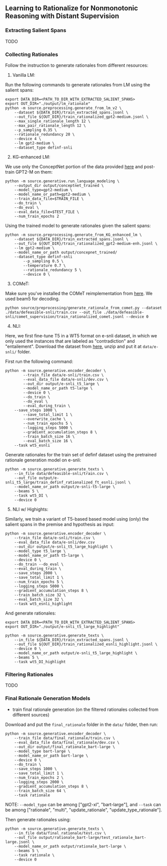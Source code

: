 ## Learning to Rationalize for Nonmonotonic Reasoning with Distant Supervision

### Extracting Salient Spans

TODO

### Collecting Rationales

Follow the instruction to generate rationales from different resources:

1.  Vanilla LM:

Run the following commands to generate rationales from LM using the salient spans:

```
export DATA_DIR=<PATH_TO_DIR_WITH_EXTRACTED_SALIENT_SPANS>
export OUT_DIR="./output/lm_rationale"
python -m source.preprocessing.generate_from_lm_v2 \
	--dataset ${DATA_DIR}/train_extracted_spans.jsonl \
	--out_file ${OUT_DIR}/train_rationalized_gpt2-medium.jsonl \
	--max_single_rationale_length 12 \
	--max_pair_rationale_length 12 \
	--p_sampling 0.35 \
	--rationale_redundancy 20 \
	--device 4 \
	--lm gpt2-medium \
	--dataset_type definf-snli
```

2. KG-enhanced LM:

We use only the ConceptNet portion of the data provided [here](https://github.com/JianGuanTHU/CommonsenseStoryGen) and post-train GPT2-M on them:

```
python -m source.generative.run_language_modeling \
	--output_dir output/conceptnet_trained \
	--model_type=gpt2-medium \
	--model_name_or_path=gpt2-medium \
	--train_data_file=$TRAIN_FILE \
	--do_train \
	--do_eval \
	--eval_data_file=$TEST_FILE \
	--num_train_epochs 2
```

Using the trained model to generate rationales given the salient spans:

```
python -m source.preprocessing.generate_from_KG_enhanced_lm \
	--dataset ${DATA_DIR}/train_extracted_spans.jsonl \
	--out_file ${OUT_DIR}/train_rationalized_gpt2-medium-enh.jsonl \
	--lm gpt2-medium \ 
	--model_name_or_path output/concepnet_trained/ 
	--dataset_type definf-snli
        --p_sampling 0.5 \
        --temperature 0.7 \
        --rationale_redundancy 5 \
        --device 0 \ 
```

3. COMeT:

Make sure you've installed the COMeT reimplementation from [here](https://github.com/vered1986/comet-commonsense). We used beam5 for decoding.

```
python source/preprocessing/generate_rationale_from_comet.py --dataset ./data/defeasible-snli/train.csv --out_file ./data/defeasible-snli/comet_supervision/train_rationalized_comet.jsonl --device 0
```

4. NLI:

Here, we first fine-tune T5 in a WT5 format on e-snli dataset, in which we only used the instances that are labeled as "contradiction" and "entailement". Download the dataset from [here](https://drive.google.com/file/d/1BcsYNtxIY3V1fPycePjYqOlTDJ9EQunX/view?usp=sharing), unzip and put it at `data/e-snli/` folder.

First run the following command:

```
python -m source.generative.encoder_decoder \
        --train_file data/e-snli/train.csv \
        --eval_data_file data/e-snli/dev.csv \
        --out_dir output/e-snli_t5_large \
        --model_name_or_path t5-large \
        --device 0 \
        --do_train \
        --do_eval \
        --eval_during_train \
	--save_steps 1000 \
        --save_total_limit 1 \
        --overwrite_cache \
        --num_train_epochs 5 \
        --logging_steps 5000 \
        --gradient_accumulation_steps 8 \
        --train_batch_size 16 \
        --eval_batch_size 16 \
	--task wt5_esnli
```

Generate rationales for the train set of definf dataset using the pretrained rationale generation model on e-snli:

```
python -m source.generative.generate_texts \
	--in_file data/defeasible-snli/train.csv \
	--out_file output/e-snli_t5_large/train_definf_rationalized_ft_esnli.jsonl \
	--model_name_or_path output/e-snli-t5-large \
	--beams 5 \
	--task wt5_DI \
	--device 0
```

5. NLI w/ Highights:

Similarly, we train a variant of T5-based based model using (only) the salient spans in the premise and hypothesis as input:

```
python -m source.generative.encoder_decoder \
	--train_file data/e-snli/train.csv \
	--eval_data_file data/e-snli/dev.csv 
	--out_dir output/e-snli_t5_large_highlight \
	--model_type t5_large \
	--model_name_or_path t5-large \
	--device 0 \
	--do_train --do_eval \
	--eval_during_train \
	--save_steps 2000 \
	--save_total_limit 1 \
	--num_train_epochs 5 \
	--logging_steps 5000 \
	--gradient_accumulation_steps 8 \
	--train_batch_size 32 \
	--eval_batch_size 32 \
	--task wt5_esnli_highlight
```

And generate rationales:

```
export DATA_DIR=<PATH_TO_DIR_WITH_EXTRACTED_SALIENT_SPANS>
export OUT_DIR="./output/e-snli_t5_large_highlight"

python -m source.generative.generate_texts \
	--in_file ${DATA_DIR}/train_extracted_spans.jsonl \
	--out_file ${OUT_DIR}/train_rationalized_esnli_highlight.jsonl \
	--device 0 \
	--model_name_or_path output/e-snli_t5_large_highlight \
	--beams 5 \
	--task wt5_DI_highlight
```

### Filtering Rationales

TODO

### Final Rationale Generation Models

* train final rationale generation (on the filtered rationales collected from different sources)

Download and put the `final_rationale` folder in the `data/` folder, then run:

```
python -m source.generative.encoder_decoder \
	--train_file data/final_rationale/train.csv \
	--eval_data_file data/final_rationale/dev.csv \
	--out_dir output/final_rationale_bart-large \
	--model_type bart-large \
	--model_name_or_path bart-large \
	--device 0 \
	--do_train \
	--save_steps 1000 \
	--save_total_limit 1 \
	--num_train_epochs 2 \
	--logging_steps 2000 \
	--gradient_accumulation_steps 8 \
	--train_batch_size 64 \
	--task rationale
```

NOTE: `--model_type` can be among ["gpt2-xl", "bart-large"], and `--task` can be among ["rationale", "multi", "update_rationale", "update_type_rationale"].

Then generate rationales using:

```
python -m source.generative.generate_texts \
	--in_file data/final_rationale/test.csv \
	--out_file output/rationale_bart-large/test_rationale_bart-large.jsonl \
	--model_name_or_path output/rationale_bart-large \
	--beams 5 \
	--task rationale \
	--device 0
```

